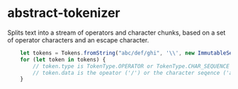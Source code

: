 # abstract-tokenizer

Splits text into a stream of operators and character chunks, based on a set of operator characters and an escape character.

```typescript
    let tokens = Tokens.fromString("abc/def/ghi", '\\', new ImmutableSet('/'));
    for (let token in tokens) {
        // token.type is TokenType.OPERATOR or TokenType.CHAR_SEQUENCE
        // token.data is the opeator ('/') or the character seqence ('abc', 'def', 'ghi')
    }
```